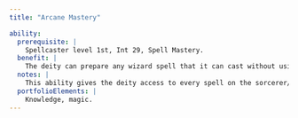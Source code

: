 ```yaml
---
title: "Arcane Mastery"

ability:
  prerequisite: |
    Spellcaster level 1st, Int 29, Spell Mastery.
  benefit: |
    The deity can prepare any wizard spell that it can cast without using a spellbook.
  notes: |
    This ability gives the deity access to every spell on the sorcerer/wizard spell list, provided that the deity has sufficient wizard levels and a sufficient Intelligence score to cast them. The deity also can invent new sorcerer/wizard spells without researching them.
  portfolioElements: |
    Knowledge, magic.
---
```

